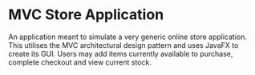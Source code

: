 # MVC Store Application
An application meant to simulate a very generic online store application. This utilises the MVC architectural design pattern and uses JavaFX to create its GUI. Users may add items currently available to purchase, complete checkout and view current stock. 
